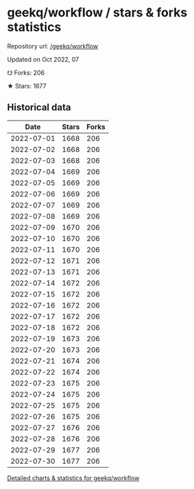 # geekq/workflow / stars & forks statistics

Repository url: [/geekq/workflow](https://github.com/geekq/workflow)

Updated on Oct 2022, 07

☋ Forks: 206

★ Stars: 1677

## Historical data
| Date | Stars | Forks |
|------|-------|-------|
| 2022-07-01 | 1668 | 206 | 
| 2022-07-02 | 1668 | 206 | 
| 2022-07-03 | 1668 | 206 | 
| 2022-07-04 | 1669 | 206 | 
| 2022-07-05 | 1669 | 206 | 
| 2022-07-06 | 1669 | 206 | 
| 2022-07-07 | 1669 | 206 | 
| 2022-07-08 | 1669 | 206 | 
| 2022-07-09 | 1670 | 206 | 
| 2022-07-10 | 1670 | 206 | 
| 2022-07-11 | 1670 | 206 | 
| 2022-07-12 | 1671 | 206 | 
| 2022-07-13 | 1671 | 206 | 
| 2022-07-14 | 1672 | 206 | 
| 2022-07-15 | 1672 | 206 | 
| 2022-07-16 | 1672 | 206 | 
| 2022-07-17 | 1672 | 206 | 
| 2022-07-18 | 1672 | 206 | 
| 2022-07-19 | 1673 | 206 | 
| 2022-07-20 | 1673 | 206 | 
| 2022-07-21 | 1674 | 206 | 
| 2022-07-22 | 1674 | 206 | 
| 2022-07-23 | 1675 | 206 | 
| 2022-07-24 | 1675 | 206 | 
| 2022-07-25 | 1675 | 206 | 
| 2022-07-26 | 1675 | 206 | 
| 2022-07-27 | 1676 | 206 | 
| 2022-07-28 | 1676 | 206 | 
| 2022-07-29 | 1677 | 206 | 
| 2022-07-30 | 1677 | 206 | 


[Detailed charts & statistics for geekq/workflow](https://reviewgithub.com/rep/geekq/workflow)
